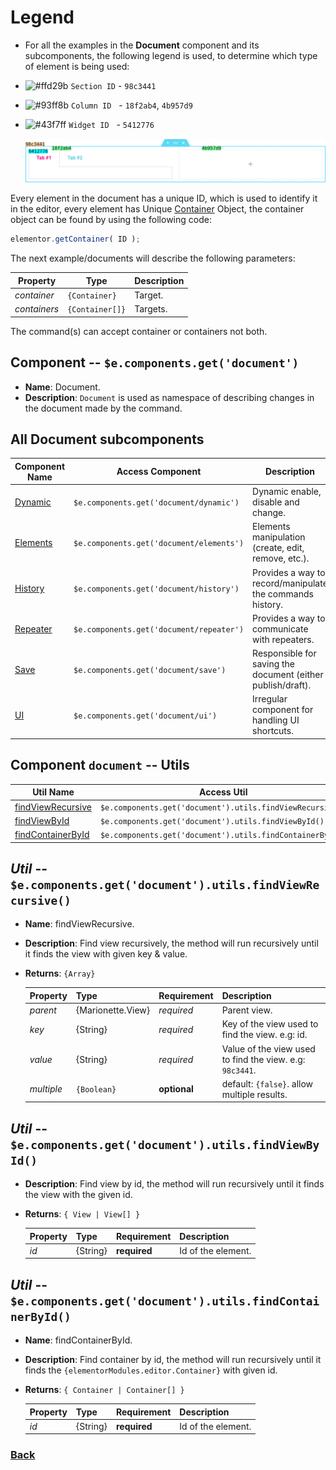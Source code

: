 # Legend
* For all the examples in the __Document__ component and its subcomponents, the following legend is used, to determine which type of element is being used:
- ![#ffd29b](https://via.placeholder.com/15/ffd29b/000000?text=+)  `Section ID` - `98c3441`
- ![#93ff8b](https://via.placeholder.com/15/93ff8b/000000?text=+) `Column ID` &nbsp;&nbsp;- `18f2ab4`, `4b957d9`
- ![#43f7ff](https://via.placeholder.com/15/43f7ff/000000?text=+)  `Widget ID` &nbsp;&nbsp;- `5412776`

  ![legend-section-widget-tabs](_images/legend-section-widget-tabs.png)

Every element in the document has a unique ID, which is used to identify it in the editor, every element has Unique [Container](#) Object, the container object
can be found by using the following code:
```javascript
elementor.getContainer( ID );
```
The next example/documents will describe the following parameters:

| Property     | Type                  | Description |
|---           |---                    |---|
| _container_  | `{Container}`         | Target.
| _containers_ | `{Container[]}`       | Targets.

The command(s) can accept container or containers not both.


## Component -- `$e.components.get('document')`

* **Name**: Document.
* **Description**: `Document` is used as namespace of describing changes in the document made by the command.

## All **Document** subcomponents
| Component Name                 | Access Component                         | Description
|--------------------------------|------------------------------------------|-----------------------
| [Dynamic](dynamic/readme.md)   | `$e.components.get('document/dynamic')`  | Dynamic enable, disable and change.
| [Elements](elements/readme.md) | `$e.components.get('document/elements')` | Elements manipulation (create, edit, remove, etc.).
| [History](history/readme.md)   | `$e.components.get('document/history')`  | Provides a way to record/manipulate the commands history.
| [Repeater](repeater/readme.md) | `$e.components.get('document/repeater')` | Provides a way to communicate with repeaters.
| [Save](save/readme.md)         | `$e.components.get('document/save')`     | Responsible for saving the document (either publish/draft).
| [UI](ui/readme.md)             | `$e.components.get('document/ui')`       | Irregular component for handling UI shortcuts.

## Component `document` -- Utils
| Util Name                                                                 | Access Util                                               
|---------------------------------------------------------------------------|-----------------------------------------------------------|
| [findViewRecursive](#util----ecomponentsgetdocumentutilsfindviewrecursive)| `$e.components.get('document').utils.findViewRecursive()` |
| [findViewById](#util----ecomponentsgetdocumentutilsfindviewbyid)          | `$e.components.get('document').utils.findViewById()`      |
| [findContainerById](#util----ecomponentsgetdocumentutilsfindcontainerbyid)| `$e.components.get('document').utils.findContainerById()` |

## _Util_ -- `$e.components.get('document').utils.findViewRecursive()`
* **Name**: findViewRecursive.
* **Description**: Find view recursively, the method will run recursively until it finds the view with given key & value.
* **Returns**: `{Array}`

   | Property     | Type                  | Requirement   | Description |
   |---           |---                    |---            |---          |
   | _parent_     | {Marionette.View}     | _required_    | Parent view.
   | _key_        | {String}              | _required_    | Key of the view used to  find the view. e.g: id.
   | _value_      | {String}              | _required_    | Value of the view used to find the view. e.g: `98c3441`.
   | _multiple_   | `{Boolean}`           | **optional**  | default: `{false}`. allow multiple results.

## _Util_ -- `$e.components.get('document').utils.findViewById()`
* **Description**: Find view by id, the method will run recursively until it finds the view with the given id.
* **Returns**: `{ View | View[] }`

  | Property     | Type                  | Requirement   | Description |
   |---           |---                    |---            |---         |
   | _id_         | {String}              | **required**  | Id of the element.

## _Util_ -- `$e.components.get('document').utils.findContainerById()`
*  **Name**: findContainerById.
*  **Description**: Find container by id, the method will run recursively until it finds the `{elementorModules.editor.Container}` with given id.
*  **Returns**: `{ Container | Container[] }`

   | Property     | Type                  | Requirement   | Description |
   |---           |---                    |---            |---         |
   | _id_         | {String}              | **required**  | Id of the element.


### [Back](../readme.md) 
